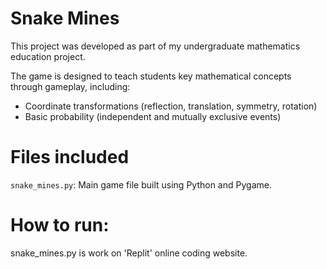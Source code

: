 # Snake Mines

This project was developed as part of my undergraduate mathematics education project.

The game is designed to teach students key mathematical concepts through gameplay, including:

- Coordinate transformations (reflection, translation, symmetry, rotation)
- Basic probability (independent and mutually exclusive events)

# Files included
`snake_mines.py`: Main game file built using Python and Pygame.

# How to run:

snake_mines.py is work on 'Replit' online coding website.
